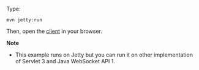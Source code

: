Type:

```
mvn jetty:run
```

Then, open the [client](http://jsbin.com/cazuha/1/watch?js,console) in your browser.

**Note**

* This example runs on Jetty but you can run it on other implementation of Servlet 3 and Java WebSocket API 1.